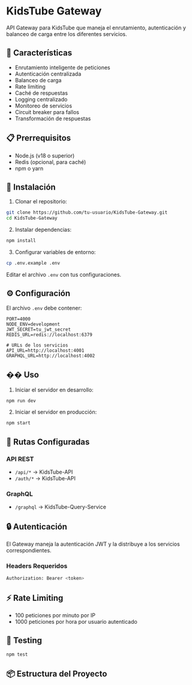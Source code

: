 # KidsTube Gateway

API Gateway para KidsTube que maneja el enrutamiento, autenticación y balanceo de carga entre los diferentes servicios.

## 🚀 Características

- Enrutamiento inteligente de peticiones
- Autenticación centralizada
- Balanceo de carga
- Rate limiting
- Caché de respuestas
- Logging centralizado
- Monitoreo de servicios
- Circuit breaker para fallos
- Transformación de respuestas

## 📋 Prerrequisitos

- Node.js (v18 o superior)
- Redis (opcional, para caché)
- npm o yarn

## 🔧 Instalación

1. Clonar el repositorio:
```bash
git clone https://github.com/tu-usuario/KidsTube-Gateway.git
cd KidsTube-Gateway
```

2. Instalar dependencias:
```bash
npm install
```

3. Configurar variables de entorno:
```bash
cp .env.example .env
```
Editar el archivo `.env` con tus configuraciones.

## ⚙️ Configuración

El archivo `.env` debe contener:

```env
PORT=4000
NODE_ENV=development
JWT_SECRET=tu_jwt_secret
REDIS_URL=redis://localhost:6379

# URLs de los servicios
API_URL=http://localhost:4001
GRAPHQL_URL=http://localhost:4002
```

## �� Uso

1. Iniciar el servidor en desarrollo:
```bash
npm run dev
```

2. Iniciar el servidor en producción:
```bash
npm start
```

## 🔄 Rutas Configuradas

### API REST
- `/api/*` -> KidsTube-API
- `/auth/*` -> KidsTube-API

### GraphQL
- `/graphql` -> KidsTube-Query-Service

## 🔒 Autenticación

El Gateway maneja la autenticación JWT y la distribuye a los servicios correspondientes.

### Headers Requeridos
```bash
Authorization: Bearer <token>
```

## ⚡ Rate Limiting

- 100 peticiones por minuto por IP
- 1000 peticiones por hora por usuario autenticado

## 🧪 Testing

```bash
npm test
```

## 📦 Estructura del Proyecto
